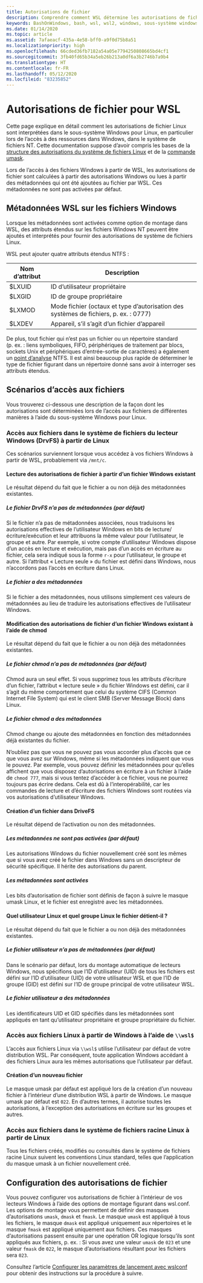 ```yaml
---
title: Autorisations de fichier
description: Comprendre comment WSL détermine les autorisations de fichier dans Windows
keywords: BashOnWindows, bash, wsl, wsl2, windows, sous-système windows pour linux, sous-système windows, ubuntu, debian, suse, windows 10, fichier, autorisations
ms.date: 01/14/2020
ms.topic: article
ms.assetid: 7afaeacf-435a-4e58-bff0-a9f0d75b8a51
ms.localizationpriority: high
ms.openlocfilehash: 66cded36fb7182a54a05e7794250808665bd4cf1
ms.sourcegitcommit: 3fb40fd65b34a5eb26b213a0df6a3b2746b7a9b4
ms.translationtype: HT
ms.contentlocale: fr-FR
ms.lasthandoff: 05/12/2020
ms.locfileid: "83235852"
---
```

# <a name="file-permissions-for-wsl"></a>Autorisations de fichier pour WSL

Cette page explique en détail comment les autorisations de fichier Linux sont interprétées dans le sous-système Windows pour Linux, en particulier lors de l’accès à des ressources dans Windows, dans le système de fichiers NT. Cette documentation suppose d’avoir compris les bases de la [structure des autorisations du système de fichiers Linux](https://wiki.archlinux.org/index.php/File_permissions_and_attributes) et de la [commande umask](https://en.wikipedia.org/wiki/Umask).

Lors de l’accès à des fichiers Windows à partir de WSL, les autorisations de fichier sont calculées à partir des autorisations Windows ou lues à partir des métadonnées qui ont été ajoutées au fichier par WSL. Ces métadonnées ne sont pas activées par défaut.

## <a name="wsl-metadata-on-windows-files"></a>Métadonnées WSL sur les fichiers Windows

Lorsque les métadonnées sont activées comme option de montage dans WSL, des attributs étendus sur les fichiers Windows NT peuvent être ajoutés et interprétés pour fournir des autorisations de système de fichiers Linux.

WSL peut ajouter quatre attributs étendus NTFS :

| Nom d’attribut | Description |
| --- | --- |
| $LXUID | ID d’utilisateur propriétaire |
| $LXGID | ID de groupe propriétaire |
| $LXMOD | Mode fichier (octaux et type d’autorisation des systèmes de fichiers, p. ex. : 0777) |
| $LXDEV | Appareil, s’il s’agit d’un fichier d’appareil |

De plus, tout fichier qui n’est pas un fichier ou un répertoire standard (p. ex. : liens symboliques, FIFO, périphériques de traitement par blocs, sockets Unix et périphériques d’entrée-sortie de caractères) a également un [point d’analyse](https://docs.microsoft.com/windows/win32/fileio/reparse-points) NTFS. Il est ainsi beaucoup plus rapide de déterminer le type de fichier figurant dans un répertoire donné sans avoir à interroger ses attributs étendus.

## <a name="file-access-scenarios"></a>Scénarios d’accès aux fichiers

Vous trouverez ci-dessous une description de la façon dont les autorisations sont déterminées lors de l’accès aux fichiers de différentes manières à l’aide du sous-système Windows pour Linux.

### <a name="accessing-files-in-the-windows-drive-file-system-drvfs-from-linux"></a>Accès aux fichiers dans le système de fichiers du lecteur Windows (DrvFS) à partir de Linux

Ces scénarios surviennent lorsque vous accédez à vos fichiers Windows à partir de WSL, probablement via `/mnt/c`.

#### <a name="reading-file-permissions-from-an-existing-windows-file"></a>Lecture des autorisations de fichier à partir d’un fichier Windows existant

Le résultat dépend du fait que le fichier a ou non déjà des métadonnées existantes.

##### <a name="drvfs-file-does-not-have-metadata-default"></a>Le fichier DrvFS n’a pas de métadonnées (par défaut)

Si le fichier n’a pas de métadonnées associées, nous traduisons les autorisations effectives de l’utilisateur Windows en bits de lecture/écriture/exécution et leur attribuons la même valeur pour l’utilisateur, le groupe et autre. Par exemple, si votre compte d’utilisateur Windows dispose d’un accès en lecture et exécution, mais pas d’un accès en écriture au fichier, cela sera indiqué sous la forme `r-x` pour l’utilisateur, le groupe et autre. Si l’attribut « Lecture seule » du fichier est défini dans Windows, nous n’accordons pas l’accès en écriture dans Linux.

##### <a name="the-file-has-metadata"></a>Le fichier a des métadonnées

Si le fichier a des métadonnées, nous utilisons simplement ces valeurs de métadonnées au lieu de traduire les autorisations effectives de l’utilisateur Windows.

#### <a name="changing-file-permissions-on-an-existing-windows-file-using-chmod"></a>Modification des autorisations de fichier d’un fichier Windows existant à l’aide de chmod

Le résultat dépend du fait que le fichier a ou non déjà des métadonnées existantes.

##### <a name="chmod-file-does-not-have-metadata-default"></a>Le fichier chmod n’a pas de métadonnées (par défaut)

Chmod aura un seul effet. Si vous supprimez tous les attributs d’écriture d’un fichier, l’attribut « lecture seule » du fichier Windows est défini, car il s’agit du même comportement que celui du système CIFS (Common Internet File System) qui est le client SMB (Server Message Block) dans Linux.

##### <a name="chmod-file-has-metadata"></a>Le fichier chmod a des métadonnées

Chmod change ou ajoute des métadonnées en fonction des métadonnées déjà existantes du fichier. 

N’oubliez pas que vous ne pouvez pas vous accorder plus d’accès que ce que vous avez sur Windows, même si les métadonnées indiquent que vous le pouvez. Par exemple, vous pouvez définir les métadonnées pour qu’elles affichent que vous disposez d’autorisations en écriture à un fichier à l’aide de `chmod 777`, mais si vous tentez d’accéder à ce fichier, vous ne pourrez toujours pas écrire dedans. Cela est dû à l’interopérabilité, car les commandes de lecture et d’écriture des fichiers Windows sont routées via vos autorisations d’utilisateur Windows.

#### <a name="creating-a-file-in-drivefs"></a>Création d’un fichier dans DriveFS

Le résultat dépend de l’activation ou non des métadonnées.

##### <a name="metadata-is-not-enabled-default"></a>Les métadonnées ne sont pas activées (par défaut)

Les autorisations Windows du fichier nouvellement créé sont les mêmes que si vous avez créé le fichier dans Windows sans un descripteur de sécurité spécifique. Il hérite des autorisations du parent.

##### <a name="metadata-is-enabled"></a>Les métadonnées sont activées

Les bits d’autorisation de fichier sont définis de façon à suivre le masque umask Linux, et le fichier est enregistré avec les métadonnées.

#### <a name="which-linux-user-and-linux-group-owns-the-file"></a>Quel utilisateur Linux et quel groupe Linux le fichier détient-il ? 

Le résultat dépend du fait que le fichier a ou non déjà des métadonnées existantes.

##### <a name="user-file-does-not-have-metadata-default"></a>Le fichier utilisateur n’a pas de métadonnées (par défaut)

Dans le scénario par défaut, lors du montage automatique de lecteurs Windows, nous spécifions que l’ID d’utilisateur (UID) de tous les fichiers est défini sur l’ID d’utilisateur (UID) de votre utilisateur WSL et que l’ID de groupe (GID) est défini sur l’ID de groupe principal de votre utilisateur WSL.

##### <a name="user-file-has-metadata"></a>Le fichier utilisateur a des métadonnées

Les identificateurs UID et GID spécifiés dans les métadonnées sont appliqués en tant qu’utilisateur propriétaire et groupe propriétaire du fichier.

### <a name="accessing-linux-files-from-windows-using-wsl"></a>Accès aux fichiers Linux à partir de Windows à l’aide de `\\wsl$`

L’accès aux fichiers Linux via `\\wsl$` utilise l’utilisateur par défaut de votre distribution WSL. Par conséquent, toute application Windows accédant à des fichiers Linux aura les mêmes autorisations que l’utilisateur par défaut.

#### <a name="creating-a-new-file"></a>Création d’un nouveau fichier

Le masque umask par défaut est appliqué lors de la création d’un nouveau fichier à l’intérieur d’une distribution WSL à partir de Windows. Le masque umask par défaut est `022`. En d’autres termes, il autorise toutes les autorisations, à l’exception des autorisations en écriture sur les groupes et autres. 

### <a name="accessing-files-in-the-linux-root-file-system-from-linux"></a>Accès aux fichiers dans le système de fichiers racine Linux à partir de Linux

Tous les fichiers créés, modifiés ou consultés dans le système de fichiers racine Linux suivent les conventions Linux standard, telles que l’application du masque umask à un fichier nouvellement créé.

## <a name="configuring-file-permissions"></a>Configuration des autorisations de fichier

Vous pouvez configurer vos autorisations de fichier à l’intérieur de vos lecteurs Windows à l’aide des options de montage figurant dans wsl.conf. Les options de montage vous permettent de définir des masques d’autorisations `umask`, `dmask` et `fmask`. Le masque `umask` est appliqué à tous les fichiers, le masque `dmask` est appliqué uniquement aux répertoires et le masque `fmask` est appliqué uniquement aux fichiers. Ces masques d’autorisations passent ensuite par une opération OR logique lorsqu’ils sont appliqués aux fichiers, p. ex. : Si vous avez une valeur `umask` de `023` et une valeur `fmask` de `022`, le masque d’autorisations résultant pour les fichiers sera `023`.

Consultez l’article [Configurer les paramètres de lancement avec wslconf](./wsl-config.md#configure-launch-settings-with-wslconf) pour obtenir des instructions sur la procédure à suivre.
